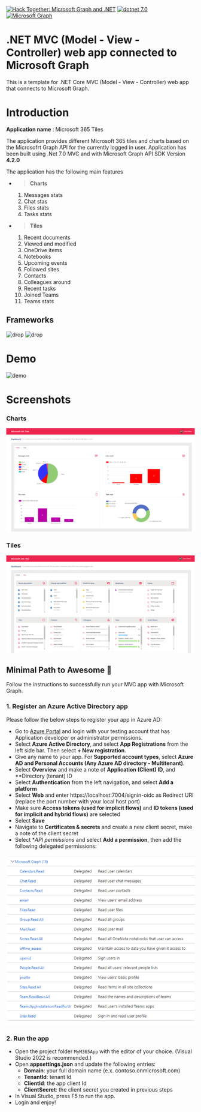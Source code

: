 [![Hack Together: Microsoft Graph and .NET](https://img.shields.io/badge/Microsoft%20-Hack--Together-orange?style=for-the-badge&logo=microsoft)](https://github.com/microsoft/hack-together)
 [![dotnet 7.0](https://img.shields.io/badge/Microsoft-.NET%207.0-blueviolet?style=for-the-badge&logo=dotnet)](https://dotnet.microsoft.com/) [![Microsoft Graph](https://img.shields.io/badge/Microsoft-%20Graph-orangered?style=for-the-badge&logo=Microsoft%20Office)](https://graph.microsoft.com)
 # .NET MVC (Model - View - Controller) web app connected to Microsoft Graph

This is a template for .NET Core MVC (Model - View - Controller) web app that connects to Microsoft Graph.

# Introduction

**Application name** : Microsoft 365 Tiles

The application provides different Microsoft 365 tiles and charts based on the Microsofrt Graph API for the currently logged in user. Application has been built using .Net 7.0 MVC and with Microsoft Graph API SDK Version **4.2.0**

The application has the following main features

* > **Charts**
    1. Messages stats
    2. Chat stas
    3. Files stats
    4. Tasks stats
* > **Tiles**
    1. Recent documents
    2. Viewed and modified
    3. OneDrive items
    4. Notebooks
    5. Upcoming events
    6. Followed sites
    7. Contacts
    8. Colleagues around
    9. Recent tasks
    10. Joined Teams
    11. Teams stats

## Frameworks

![drop](https://img.shields.io/badge/.NET-7-green.svg)
![drop](https://img.shields.io/badge/Graph%20.Net%20SDK-4.2.0-green)

# Demo

![demo](./Assets/ms-graph-tiles-demo.gif)

# Screenshots

### Charts
![screenshot-charts](./Assets/screenshot-charts.png)

### Tiles
![screenshot-tiles](./Assets/screenshot-tiles.png)

## Minimal Path to Awesome 🚀

Follow the instructions to successfully run your MVC app with Microsoft Graph. 
### 1. Register an Azure Active Directory app
Please follow the below steps to register your app in Azure AD: 

* Go to [Azure Portal](https://portal.azure.com) and login with your testing account that has Application developer or administrator permissions.
* Select **Azure Active Directory**, and select **App Registrations** from the left side bar. Then select **+ New registration**.
* Give any name to your app. For **Supported account types**, select **Azure AD and Personal Accounts (Any Azure AD directory - Multitenant)**.
* Select **Overview** and make a note of **Application (Client) ID**, and **Directory (tenant) ID
* Select **Authentication** from the left navigation, and select **Add a platform**
* Select **Web** and enter https://localhost:7004/signin-oidc as Redirect URI (replace the port number with your local host port)
* Make sure **Access tokens (used for implicit flows)** and **ID tokens (used for implicit and hybrid flows)** are selected
* Select **Save**
* Navigate to **Certificates & secrets** and create a new client secret, make a note of the client secret
* Select **API permissions* and select **Add a permission**, then add the following delegated permissions:

![permissions](./Assets/permissions.png)

### 2. Run the app

* Open the project folder `MyM365App` with the editor of your choice. (Visual Studio 2022 is recommended.)
* Open **appsettings.json** and update the following entries:
  * **Domain**: your full domain name (e.x. contoso.onmicrosoft.com)
  * **TenantId**: tenant Id
  * **ClientId**: the app client Id
  * **ClientSecret**: the client secret you created in previous steps
* In Visual Studio, press F5 to run the app.
* Login and enjoy!
